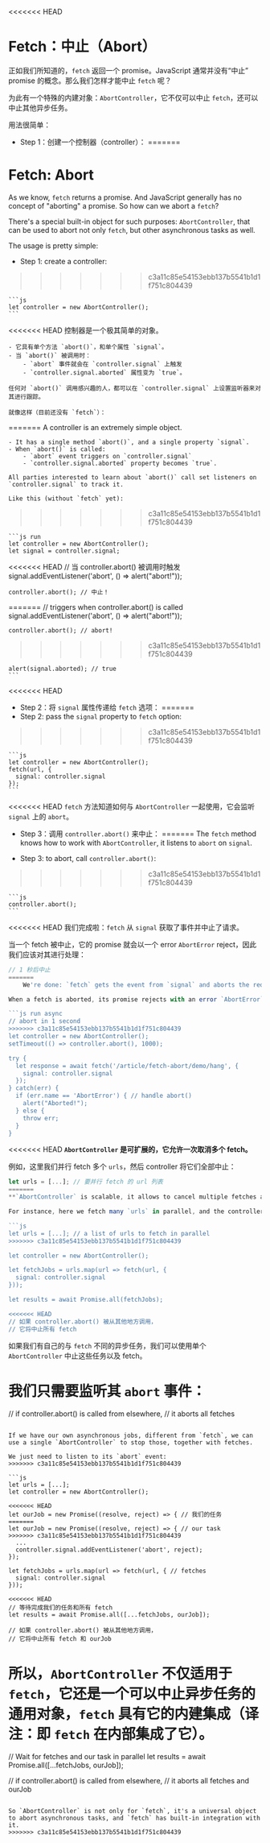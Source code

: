 
<<<<<<< HEAD
# Fetch：中止（Abort）

正如我们所知道的，`fetch` 返回一个 promise。JavaScript 通常并没有“中止” promise 的概念。那么我们怎样才能中止 `fetch` 呢？

为此有一个特殊的内建对象：`AbortController`，它不仅可以中止 `fetch`，还可以中止其他异步任务。

用法很简单：

- Step 1：创建一个控制器（controller）：
=======
# Fetch: Abort

As we know, `fetch` returns a promise. And JavaScript generally has no concept of "aborting" a promise. So how can we abort a `fetch`?

There's a special built-in object for such purposes: `AbortController`, that can be used to abort not only `fetch`, but other asynchronous tasks as well.

The usage is pretty simple:

- Step 1: create a controller:
>>>>>>> c3a11c85e54153ebb137b5541b1d1f751c804439

    ```js
    let controller = new AbortController();
    ```

<<<<<<< HEAD
    控制器是一个极其简单的对象。

    - 它具有单个方法 `abort()`，和单个属性 `signal`。
    - 当 `abort()` 被调用时：
        - `abort` 事件就会在 `controller.signal` 上触发
        - `controller.signal.aborted` 属性变为 `true`。

    任何对 `abort()` 调用感兴趣的人，都可以在 `controller.signal` 上设置监听器来对其进行跟踪。

    就像这样（目前还没有 `fetch`）：
=======
    A controller is an extremely simple object.

    - It has a single method `abort()`, and a single property `signal`.
    - When `abort()` is called:
        - `abort` event triggers on `controller.signal`
        - `controller.signal.aborted` property becomes `true`.

    All parties interested to learn about `abort()` call set listeners on `controller.signal` to track it.

    Like this (without `fetch` yet):
>>>>>>> c3a11c85e54153ebb137b5541b1d1f751c804439

    ```js run
    let controller = new AbortController();
    let signal = controller.signal;

<<<<<<< HEAD
    // 当 controller.abort() 被调用时触发
    signal.addEventListener('abort', () => alert("abort!"));

    controller.abort(); // 中止！
=======
    // triggers when controller.abort() is called
    signal.addEventListener('abort', () => alert("abort!"));

    controller.abort(); // abort!
>>>>>>> c3a11c85e54153ebb137b5541b1d1f751c804439

    alert(signal.aborted); // true
    ```

<<<<<<< HEAD
- Step 2：将 `signal` 属性传递给 `fetch` 选项：
=======
- Step 2: pass the `signal` property to `fetch` option:
>>>>>>> c3a11c85e54153ebb137b5541b1d1f751c804439

    ```js
    let controller = new AbortController();
    fetch(url, {
      signal: controller.signal
    });
    ```

<<<<<<< HEAD
    `fetch` 方法知道如何与 `AbortController` 一起使用，它会监听 `signal` 上的 `abort`。

- Step 3：调用 `controller.abort()` 来中止：
=======
    The `fetch` method knows how to work with `AbortController`, it listens to `abort` on `signal`.

- Step 3: to abort, call `controller.abort()`:
>>>>>>> c3a11c85e54153ebb137b5541b1d1f751c804439

    ```js
    controller.abort();
    ```

<<<<<<< HEAD
    我们完成啦：`fetch` 从 `signal` 获取了事件并中止了请求。

当一个 fetch 被中止，它的 promise 就会以一个 error `AbortError` reject，因此我们应该对其进行处理：

```js run async
// 1 秒后中止
=======
    We're done: `fetch` gets the event from `signal` and aborts the request.

When a fetch is aborted, its promise rejects with an error `AbortError`, so we should handle it, e.g. in `try..catch`:

```js run async
// abort in 1 second
>>>>>>> c3a11c85e54153ebb137b5541b1d1f751c804439
let controller = new AbortController();
setTimeout(() => controller.abort(), 1000);

try {
  let response = await fetch('/article/fetch-abort/demo/hang', {
    signal: controller.signal
  });
} catch(err) {
  if (err.name == 'AbortError') { // handle abort()
    alert("Aborted!");
  } else {
    throw err;
  }
}
```

<<<<<<< HEAD
**`AbortController` 是可扩展的，它允许一次取消多个 fetch。**

例如，这里我们并行 fetch 多个 `urls`，然后 controller 将它们全部中止：

```js
let urls = [...]; // 要并行 fetch 的 url 列表
=======
**`AbortController` is scalable, it allows to cancel multiple fetches at once.**

For instance, here we fetch many `urls` in parallel, and the controller aborts them all:

```js
let urls = [...]; // a list of urls to fetch in parallel
>>>>>>> c3a11c85e54153ebb137b5541b1d1f751c804439

let controller = new AbortController();

let fetchJobs = urls.map(url => fetch(url, {
  signal: controller.signal
}));

let results = await Promise.all(fetchJobs);

<<<<<<< HEAD
// 如果 controller.abort() 被从其他地方调用，
// 它将中止所有 fetch
```

如果我们有自己的与 `fetch` 不同的异步任务，我们可以使用单个 `AbortController` 中止这些任务以及 fetch。

我们只需要监听其 `abort` 事件：
=======
// if controller.abort() is called from elsewhere,
// it aborts all fetches
```

If we have our own asynchronous jobs, different from `fetch`, we can use a single `AbortController` to stop those, together with fetches.

We just need to listen to its `abort` event:
>>>>>>> c3a11c85e54153ebb137b5541b1d1f751c804439

```js
let urls = [...];
let controller = new AbortController();

<<<<<<< HEAD
let ourJob = new Promise((resolve, reject) => { // 我们的任务
=======
let ourJob = new Promise((resolve, reject) => { // our task
>>>>>>> c3a11c85e54153ebb137b5541b1d1f751c804439
  ...
  controller.signal.addEventListener('abort', reject);
});

let fetchJobs = urls.map(url => fetch(url, { // fetches
  signal: controller.signal
}));

<<<<<<< HEAD
// 等待完成我们的任务和所有 fetch
let results = await Promise.all([...fetchJobs, ourJob]);

// 如果 controller.abort() 被从其他地方调用，
// 它将中止所有 fetch 和 ourJob
```

所以，`AbortController` 不仅适用于 `fetch`，它还是一个可以中止异步任务的通用对象，`fetch` 具有它的内建集成（译注：即 `fetch` 在内部集成了它）。
=======
// Wait for fetches and our task in parallel
let results = await Promise.all([...fetchJobs, ourJob]);

// if controller.abort() is called from elsewhere,
// it aborts all fetches and ourJob
```

So `AbortController` is not only for `fetch`, it's a universal object to abort asynchronous tasks, and `fetch` has built-in integration with it.
>>>>>>> c3a11c85e54153ebb137b5541b1d1f751c804439
